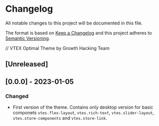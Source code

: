 # Changelog

All notable changes to this project will be documented in this file.

The format is based on [Keep a Changelog](http://keepachangelog.com/en/1.0.0/)
and this project adheres to [Semantic Versioning](http://semver.org/spec/v2.0.0.html).

// VTEX Optimal Theme by Growth Hacking Team 

## [Unreleased]

## [0.0.0] - 2023-01-05
### Changed
- First version of the theme. Contains only desktop version for basic componets `vtes.flex-layout`, `vtes.rich-text`, `vtes.slider-layout`, `vtes.store-components` and `vtes.store-link`.